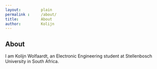 ```yaml
---
layout: 		plain
permalink : 	/about/
title:  		About
author: 		Kolijn
---
```


<h2>About </h2>
I am Kolijn Wolfaardt, an Electronic Engineering student at Stellenbosch University in South Africa. 
